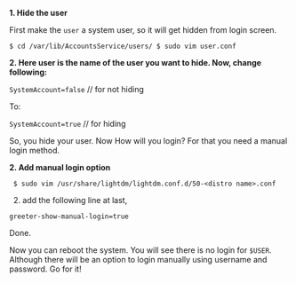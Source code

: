**1. Hide the user**

First make the `user` a system user, so it will get hidden from login screen.

`$ cd /var/lib/AccountsService/users/
  $ sudo vim user.conf`

**2. Here user is the name of the user you want to hide. Now, change following:**

`SystemAccount=false` // for not hiding

To:

`SystemAccount=true` // for hiding


So, you hide your user. Now How will you login? For that you need a manual login method.

**2. Add manual login option**

` $ sudo vim /usr/share/lightdm/lightdm.conf.d/50-<distro name>.conf`

2. add the following line at last,

`greeter-show-manual-login=true`

Done.

Now you can reboot the system. You will see there is no login for `$USER`. Although there will be an option to login manually using username and password. Go for it! 